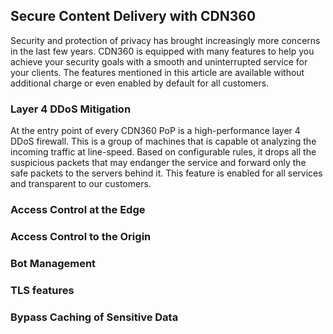 ## Secure Content Delivery with CDN360

Security and protection of privacy has brought increasingly more concerns in the last few 
years. CDN360 is equipped with many features to help you achieve your security goals with 
a smooth and uninterrupted service for your clients. The features mentioned in this 
article are available without additional charge or even enabled by default for all 
customers.

### Layer 4 DDoS Mitigation
At the entry point of every CDN360 PoP is a high-performance layer 4 DDoS firewall. This
is a group of machines that is capable ot analyzing the incoming traffic at line-speed.
Based on configurable rules, it drops all the suspicious packets that may endanger the
service and forward only the safe packets to the servers behind it. This feature is 
enabled for all services and transparent to our customers.

### Access Control at the Edge

### Access Control to the Origin

### Bot Management

### TLS features

### Bypass Caching of Sensitive Data
